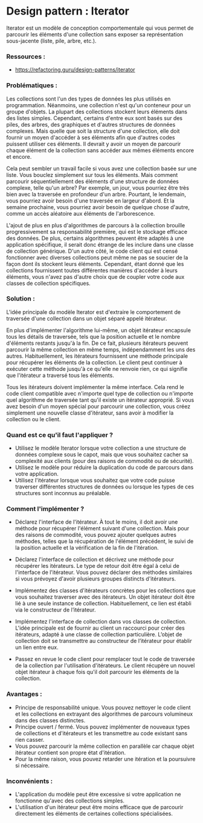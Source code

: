 # Design pattern : Iterator

Iterator est un modèle de conception comportementale qui vous permet de parcourir les éléments d'une collection sans exposer sa représentation sous-jacente (liste, pile, arbre, etc.).

### Ressources :

- https://refactoring.guru/design-patterns/iterator

### Problématiques :

Les collections sont l'un des types de données les plus utilisés en programmation. Néanmoins, une collection n'est qu'un conteneur pour un groupe d'objets. La plupart des collections stockent leurs éléments dans des listes simples. Cependant, certains d'entre eux sont basés sur des piles, des arbres, des graphiques et d'autres structures de données complexes. Mais quelle que soit la structure d'une collection, elle doit fournir un moyen d'accéder à ses éléments afin que d'autres codes puissent utiliser ces éléments. Il devrait y avoir un moyen de parcourir chaque élément de la collection sans accéder aux mêmes éléments encore et encore.

Cela peut sembler un travail facile si vous avez une collection basée sur une liste. Vous bouclez simplement sur tous les éléments. Mais comment parcourir séquentiellement des éléments d'une structure de données complexe, telle qu'un arbre? Par exemple, un jour, vous pourriez être très bien avec la traversée en profondeur d'un arbre. Pourtant, le lendemain, vous pourriez avoir besoin d'une traversée en largeur d'abord. Et la semaine prochaine, vous pourriez avoir besoin de quelque chose d'autre, comme un accès aléatoire aux éléments de l'arborescence.

L'ajout de plus en plus d'algorithmes de parcours à la collection brouille progressivement sa responsabilité première, qui est le stockage efficace des données. De plus, certains algorithmes peuvent être adaptés à une application spécifique, il serait donc étrange de les inclure dans une classe de collection générique. D'un autre côté, le code client qui est censé fonctionner avec diverses collections peut même ne pas se soucier de la façon dont ils stockent leurs éléments. Cependant, étant donné que les collections fournissent toutes différentes manières d'accéder à leurs éléments, vous n'avez pas d'autre choix que de coupler votre code aux classes de collection spécifiques.

### Solution :

L'idée principale du modèle Iterator est d'extraire le comportement de traversée d'une collection dans un objet séparé appelé itérateur.

En plus d'implémenter l'algorithme lui-même, un objet itérateur encapsule tous les détails de traversée, tels que la position actuelle et le nombre d'éléments restants jusqu'à la fin. De ce fait, plusieurs itérateurs peuvent parcourir la même collection en même temps, indépendamment les uns des autres. Habituellement, les itérateurs fournissent une méthode principale pour récupérer les éléments de la collection. Le client peut continuer à exécuter cette méthode jusqu'à ce qu'elle ne renvoie rien, ce qui signifie que l'itérateur a traversé tous les éléments.

Tous les itérateurs doivent implémenter la même interface. Cela rend le code client compatible avec n'importe quel type de collection ou n'importe quel algorithme de traversée tant qu'il existe un itérateur approprié. Si vous avez besoin d'un moyen spécial pour parcourir une collection, vous créez simplement une nouvelle classe d'itérateur, sans avoir à modifier la collection ou le client.


### Quand est ce qu'il faut l'appliquer ?

- Utilisez le modèle Iterator lorsque votre collection a une structure de données complexe sous le capot, mais que vous souhaitez cacher sa complexité aux clients (pour des raisons de commodité ou de sécurité).
- Utilisez le modèle pour réduire la duplication du code de parcours dans votre application.
- Utilisez l'itérateur lorsque vous souhaitez que votre code puisse traverser différentes structures de données ou lorsque les types de ces structures sont inconnus au préalable.

### Comment l'implémenter ?

- Déclarez l'interface de l'itérateur. À tout le moins, il doit avoir une méthode pour récupérer l'élément suivant d'une collection. Mais pour des raisons de commodité, vous pouvez ajouter quelques autres méthodes, telles que la récupération de l'élément précédent, le suivi de la position actuelle et la vérification de la fin de l'itération.

- Déclarez l'interface de collection et décrivez une méthode pour récupérer les itérateurs. Le type de retour doit être égal à celui de l'interface de l'itérateur. Vous pouvez déclarer des méthodes similaires si vous prévoyez d'avoir plusieurs groupes distincts d'itérateurs.

- Implémentez des classes d'itérateurs concrètes pour les collections que vous souhaitez traverser avec des itérateurs. Un objet itérateur doit être lié à une seule instance de collection. Habituellement, ce lien est établi via le constructeur de l’itérateur.

- Implémentez l'interface de collection dans vos classes de collection. L'idée principale est de fournir au client un raccourci pour créer des itérateurs, adapté à une classe de collection particulière. L’objet de collection doit se transmettre au constructeur de l’itérateur pour établir un lien entre eux.

- Passez en revue le code client pour remplacer tout le code de traversée de la collection par l'utilisation d'itérateurs. Le client récupère un nouvel objet itérateur à chaque fois qu'il doit parcourir les éléments de la collection.

### Avantages :

- Principe de responsabilité unique. Vous pouvez nettoyer le code client et les collections en extrayant des algorithmes de parcours volumineux dans des classes distinctes.
- Principe ouvert / fermé. Vous pouvez implémenter de nouveaux types de collections et d'itérateurs et les transmettre au code existant sans rien casser.
- Vous pouvez parcourir la même collection en parallèle car chaque objet itérateur contient son propre état d'itération.
- Pour la même raison, vous pouvez retarder une itération et la poursuivre si nécessaire.

### Inconvénients :

- L'application du modèle peut être excessive si votre application ne fonctionne qu'avec des collections simples.
- L'utilisation d'un itérateur peut être moins efficace que de parcourir directement les éléments de certaines collections spécialisées.